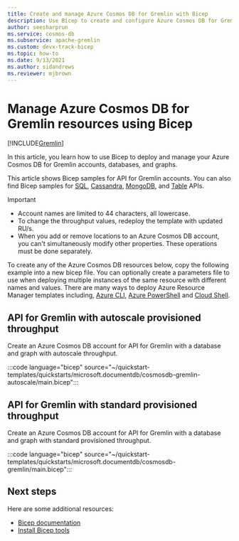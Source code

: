 ```yaml
---
title: Create and manage Azure Cosmos DB for Gremlin with Bicep
description: Use Bicep to create and configure Azure Cosmos DB for Gremlin.
author: seesharprun
ms.service: cosmos-db
ms.subservice: apache-gremlin
ms.custom: devx-track-bicep
ms.topic: how-to
ms.date: 9/13/2021
ms.author: sidandrews
ms.reviewer: mjbrown
---
```


# Manage Azure Cosmos DB for Gremlin resources using Bicep

[!INCLUDE[Gremlin](../includes/appliesto-gremlin.md)]

In this article, you learn how to use Bicep to deploy and manage your Azure Cosmos DB for Gremlin accounts, databases, and graphs.

This article shows Bicep samples for API for Gremlin accounts. You can also find Bicep samples for [SQL](../sql/manage-with-bicep.md), [Cassandra](../cassandra/manage-with-bicep.md), [MongoDB](../mongodb/manage-with-bicep.md), and [Table](../table/manage-with-bicep.md) APIs.

> [!IMPORTANT]
>
> * Account names are limited to 44 characters, all lowercase.
> * To change the throughput values, redeploy the template with updated RU/s.
> * When you add or remove locations to an Azure Cosmos DB account, you can't simultaneously modify other properties. These operations must be done separately.

To create any of the Azure Cosmos DB resources below, copy the following example into a new bicep file. You can optionally create a parameters file to use when deploying multiple instances of the same resource with different names and values. There are many ways to deploy Azure Resource Manager templates including, [Azure CLI](/azure/azure-resource-manager/bicep/deploy-cli), [Azure PowerShell](/azure/azure-resource-manager/bicep/deploy-powershell) and [Cloud Shell](/azure/azure-resource-manager/bicep/deploy-cloud-shell).

<a id="create-autoscale"></a>

## API for Gremlin with autoscale provisioned throughput

Create an Azure Cosmos DB account for API for Gremlin with a database and graph with autoscale throughput.

:::code language="bicep" source="~/quickstart-templates/quickstarts/microsoft.documentdb/cosmosdb-gremlin-autoscale/main.bicep":::

<a id="create-manual"></a>

## API for Gremlin with standard provisioned throughput

Create an Azure Cosmos DB account for API for Gremlin with a database and graph with standard provisioned throughput.

:::code language="bicep" source="~/quickstart-templates/quickstarts/microsoft.documentdb/cosmosdb-gremlin/main.bicep":::

## Next steps

Here are some additional resources:

* [Bicep documentation](/azure/azure-resource-manager/bicep/)
* [Install Bicep tools](/azure/azure-resource-manager/bicep/install)
